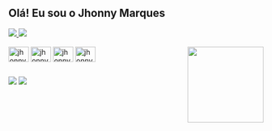 ## Olá! Eu sou o Jhonny Marques

<div>
  <a href="https://github.com/Jhonnyrmarques">
    <img heigth="180em" src="https://github-readme-stats.vercel.app/api?username=Jhonnyrmarques&show_icons=true&theme=cobalt&include_all_commits=true&count_private=true"/>
    <img heigth="180em" src="https://github-readme-stats.vercel.app/api/top-langs/?username=Jhonnyrmarques&layout=compact&langs_count=16&theme=cobalt"/>
  </a>
</div>

<div style="display: inline_block"><br>
  <img align="center" alt="jhonny-js" height="30" width="40" src="https://cdn.jsdelivr.net/gh/devicons/devicon/icons/javascript/javascript-original.svg">
  <img align="center" alt="jhonny-php" height="30" width="40" src="https://cdn.jsdelivr.net/gh/devicons/devicon/icons/php/php-original.svg">
  <img align="center" alt="jhonny-html" height="30" width="40" src="https://cdn.jsdelivr.net/gh/devicons/devicon/icons/html5/html5-original.svg">
  <img align="center" alt="jhonny-css" height="30" width="40" src="https://cdn.jsdelivr.net/gh/devicons/devicon/icons/css3/css3-original.svg">
  <img align="right" height="150" width="150" src="https://user-images.githubusercontent.com/50273682/137771180-1bff9f20-029c-4ec0-b68d-66f76fb11300.gif">

 </div>
 
 ##
 
 <div>
  <a href="https://mail.google.com/mail/u/0/#inbox" target="_blank"><img src="https://img.shields.io/badge/Gmail-D14836?style=for-the-badge&logo=gmail&logoColor=white"       target="blank"></a>
   <a href="https://www.linkedin.com/in/jhonny-marques/" target="_blank"><img src="https://img.shields.io/badge/LinkedIn-0077B5?style=for-the-badge&logo=linkedin&logoColor=white" target="blank"></a>
 </div>

